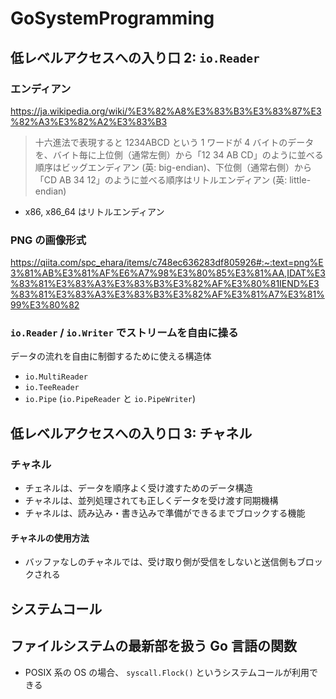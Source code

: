 # GoSystemProgramming

## 低レベルアクセスへの入り口 2: `io.Reader`

### エンディアン

https://ja.wikipedia.org/wiki/%E3%82%A8%E3%83%B3%E3%83%87%E3%82%A3%E3%82%A2%E3%83%B3

> 十六進法で表現すると 1234ABCD という 1 ワードが 4 バイトのデータを、バイト毎に上位側（通常左側）から「12 34 AB CD」のように並べる順序はビッグエンディアン (英: big-endian)、下位側（通常右側）から「CD AB 34 12」のように並べる順序はリトルエンディアン (英: little-endian)

- x86, x86_64 はリトルエンディアン

### PNG の画像形式

https://qiita.com/spc_ehara/items/c748ec636283df805926#:~:text=png%E3%81%AB%E3%81%AF%E6%A7%98%E3%80%85%E3%81%AA,IDAT%E3%83%81%E3%83%A3%E3%83%B3%E3%82%AF%E3%80%81IEND%E3%83%81%E3%83%A3%E3%83%B3%E3%82%AF%E3%81%A7%E3%81%99%E3%80%82

### `io.Reader` / `io.Writer` でストリームを自由に操る

データの流れを自由に制御するために使える構造体

- `io.MultiReader`
- `io.TeeReader`
- `io.Pipe` (`io.PipeReader` と `io.PipeWriter`)

## 低レベルアクセスへの入り口 3: チャネル

### チャネル

- チェネルは、データを順序よく受け渡すためのデータ構造
- チャネルは、並列処理されても正しくデータを受け渡す同期機構
- チャネルは、読み込み・書き込みで準備ができるまでブロックする機能

#### チャネルの使用方法

- バッファなしのチャネルでは、受け取り側が受信をしないと送信側もブロックされる

## システムコール

##

## ファイルシステムの最新部を扱う Go 言語の関数

- POSIX 系の OS の場合、 `syscall.Flock()` というシステムコールが利用できる
